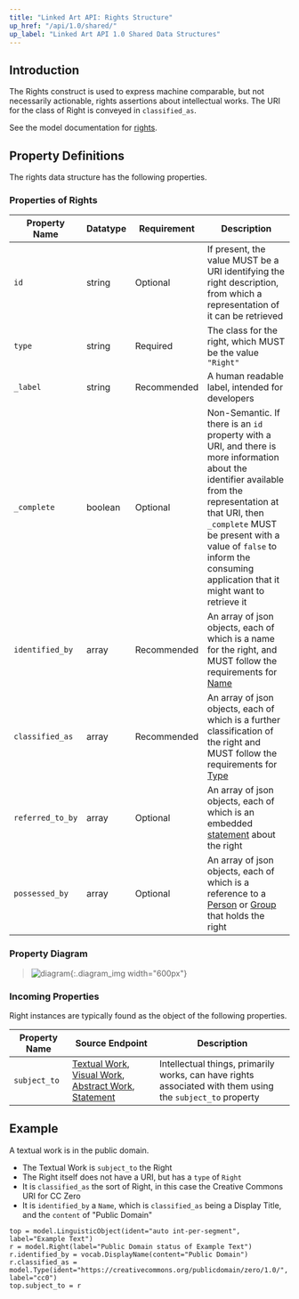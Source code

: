```yaml
---
title: "Linked Art API: Rights Structure"
up_href: "/api/1.0/shared/"
up_label: "Linked Art API 1.0 Shared Data Structures"
---
```





## Introduction

The Rights construct is used to express machine comparable, but not necessarily actionable, rights assertions about intellectual works. The URI for the class of Right is conveyed in `classified_as`.

See the model documentation for [rights](/model/object/rights/#rights-assertions).

## Property Definitions

The rights data structure has the following properties.

### Properties of Rights

| Property Name     | Datatype      | Requirement | Description | 
|-------------------|---------------|-------------|-------------|
| `id`              | string        | Optional    | If present, the value MUST be a URI identifying the right description, from which a representation of it can be retrieved | 
| `type`            | string        | Required    | The class for the right, which MUST be the value `"Right"` |
| `_label`          | string        | Recommended | A human readable label, intended for developers |
| `_complete`       | boolean       | Optional    | Non-Semantic. If there is an `id` property with a URI, and there is more information about the identifier available from the representation at that URI, then `_complete` MUST be present with a value of `false` to inform the consuming application that it might want to retrieve it |
| `identified_by`   | array         | Recommended | An array of json objects, each of which is a name for the right, and MUST follow the requirements for [Name](../name/) |
| `classified_as`   | array         | Recommended | An array of json objects, each of which is a further classification of the right and MUST follow the requirements for [Type](../type/) |
| `referred_to_by`  | array         | Optional    | An array of json objects, each of which is an embedded [statement](../statement/) about the right |
| `possessed_by`    | array         | Optional    | An array of json objects, each of which is a reference to a [Person](../../endpoint/person) or [Group](../../endpoint/group) that holds the right |

### Property Diagram

> ![diagram](right_properties.png){:.diagram_img width="600px"}

### Incoming Properties

Right instances are typically found as the object of the following properties.

| Property Name   | Source Endpoint   | Description |
|-----------------|-------------------|-------------|
| `subject_to`     | [Textual Work](../../endpoint/textual_work/), [Visual Work](../../endpoint/visual_work), [Abstract Work](../../endpoint/abstract_work), [Statement](../statement/) | Intellectual things, primarily works, can have rights associated with them using the `subject_to` property |

## Example

A textual work is in the public domain.

* The Textual Work is `subject_to` the Right
* The Right itself does not have a URI, but has a `type` of `Right`
* It is `classified_as` the sort of Right, in this case the Creative Commons URI for CC Zero
* It is `identified_by` a `Name`, which is `classified_as` being a Display Title, and the `content` of "Public Domain"

```crom
top = model.LinguisticObject(ident="auto int-per-segment", label="Example Text")
r = model.Right(label="Public Domain status of Example Text")
r.identified_by = vocab.DisplayName(content="Public Domain")
r.classified_as = model.Type(ident="https://creativecommons.org/publicdomain/zero/1.0/", label="cc0")
top.subject_to = r
```
